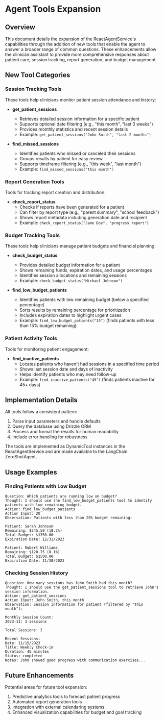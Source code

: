 # Agent Tools Expansion

## Overview

This document details the expansion of the ReactAgentService's capabilities through the addition of new tools that enable the agent to answer a broader range of common questions. These enhancements allow the clinician assistant to provide more comprehensive responses about patient care, session tracking, report generation, and budget management.

## New Tool Categories

### Session Tracking Tools

These tools help clinicians monitor patient session attendance and history:

- **get_patient_sessions**
  - Retrieves detailed session information for a specific patient
  - Supports optional date filtering (e.g., "this month", "last 3 weeks")
  - Provides monthly statistics and recent session details
  - Example: `get_patient_sessions("John Smith", "last 2 months")`

- **find_missed_sessions**
  - Identifies patients who missed or canceled their sessions
  - Groups results by patient for easy review
  - Supports timeframe filtering (e.g., "this week", "last month")
  - Example: `find_missed_sessions("this month")`

### Report Generation Tools

Tools for tracking report creation and distribution:

- **check_report_status**
  - Checks if reports have been generated for a patient
  - Can filter by report type (e.g., "parent summary", "school feedback")
  - Shows report metadata including generation date and recipient
  - Example: `check_report_status("Jane Doe", "progress report")`

### Budget Tracking Tools

These tools help clinicians manage patient budgets and financial planning:

- **check_budget_status**
  - Provides detailed budget information for a patient
  - Shows remaining funds, expiration dates, and usage percentages
  - Identifies session allocations and remaining sessions
  - Example: `check_budget_status("Michael Johnson")`

- **find_low_budget_patients**
  - Identifies patients with low remaining budget (below a specified percentage)
  - Sorts results by remaining percentage for prioritization
  - Includes expiration dates to highlight urgent cases
  - Example: `find_low_budget_patients("15")` (finds patients with less than 15% budget remaining)

### Patient Activity Tools

Tools for monitoring patient engagement:

- **find_inactive_patients**
  - Locates patients who haven't had sessions in a specified time period
  - Shows last session date and days of inactivity
  - Helps identify patients who may need follow-up
  - Example: `find_inactive_patients("45")` (finds patients inactive for 45+ days)

## Implementation Details

All tools follow a consistent pattern:

1. Parse input parameters and handle defaults
2. Query the database using Drizzle ORM
3. Process and format the results for human readability
4. Include error handling for robustness

The tools are implemented as DynamicTool instances in the ReactAgentService and are made available to the LangChain ZeroShotAgent.

## Usage Examples

### Finding Patients with Low Budget

```
Question: Which patients are running low on budget?
Thought: I should use the find_low_budget_patients tool to identify patients with low remaining budget.
Action: find_low_budget_patients
Action Input: 20
Observation: Patients with less than 20% budget remaining:

Patient: Sarah Johnson
Remaining: $245.50 (18.2%)
Total Budget: $1350.00
Expiration Date: 12/31/2023

Patient: Robert Williams
Remaining: $120.75 (8.1%)
Total Budget: $1500.00
Expiration Date: 11/30/2023
```

### Checking Session History

```
Question: How many sessions has John Smith had this month?
Thought: I should use the get_patient_sessions tool to retrieve John's session information.
Action: get_patient_sessions
Action Input: John Smith, this month
Observation: Session information for patient (filtered by "this month"):

Monthly Session Count:
2023-11: 3 sessions

Total Sessions: 3

Recent Sessions:
Date: 11/15/2023
Title: Weekly Check-in
Duration: 45 minutes
Status: completed
Notes: John showed good progress with communication exercises...
```

## Future Enhancements

Potential areas for future tool expansion:

1. Predictive analytics tools to forecast patient progress
2. Automated report generation tools
3. Integration with external calendaring systems
4. Enhanced visualization capabilities for budget and goal tracking
